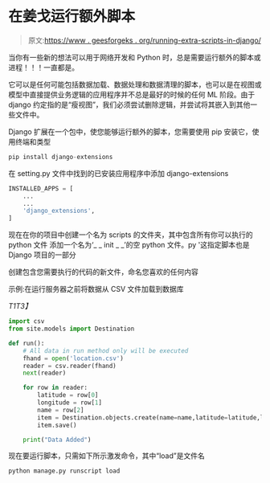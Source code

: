 # 在姜戈运行额外脚本

> 原文:[https://www . geesforgeks . org/running-extra-scripts-in-django/](https://www.geeksforgeeks.org/running-extra-scripts-in-django/)

当你有一些新的想法可以用于网络开发和 Python 时，总是需要运行额外的脚本或进程！！！一直都是。

它可以是任何可能包括数据加载、数据处理和数据清理的脚本，也可以是在视图或模型中直接提供业务逻辑的应用程序并不总是最好的时候的任何 ML 阶段。由于 django 约定指的是“瘦视图”，我们必须尝试删除逻辑，并尝试将其嵌入到其他一些文件中。

Django 扩展在一个包中，使您能够运行额外的脚本，您需要使用 pip 安装它，使用终端和类型

```py
pip install django-extensions        
```

在 setting.py 文件中找到的已安装应用程序中添加 django-extensions

```py
INSTALLED_APPS = [
    ...
    ...
    'django_extensions',
]
```

现在在你的项目中创建一个名为 scripts 的文件夹，其中包含所有你可以执行的 python 文件
添加一个名为‘_ _ init _ _’的空 python 文件。py '这指定脚本也是 Django 项目的一部分

创建包含您需要执行的代码的新文件，命名您喜欢的任何内容

示例:在运行服务器之前将数据从 CSV 文件加载到数据库

*T1T3】*

```py
import csv
from site.models import Destination

def run():
    # All data in run method only will be executed 
    fhand = open('location.csv')
    reader = csv.reader(fhand)
    next(reader)

    for row in reader:
        latitude = row[0]
        longitude = row[1]
        name = row[2]
        item = Destination.objects.create(name=name,latitude=latitude,longitude=longitude)
        item.save()

    print("Data Added")
```

现在要运行脚本，只需如下所示激发命令，其中“load”是文件名

```py
python manage.py runscript load
```